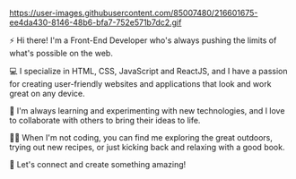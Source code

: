 https://user-images.githubusercontent.com/85007480/216601675-ee4da430-8146-48b6-bfa7-752e571b7dc2.gif
<!--https://user-images.githubusercontent.com/113392926/216329899-d10d0b23-5129-48fb-a633-a00672ae5388.gif -->


⚡️ Hi there! I'm a Front-End Developer who's always pushing the limits of what's possible on the web.

💻 I specialize in HTML, CSS, JavaScript and ReactJS, and I have a passion for creating user-friendly websites and applications that look and work great on any device.

🌱 I'm always learning and experimenting with new technologies, and I love to collaborate with others to bring their ideas to life.

🚶‍♀️ When I'm not coding, you can find me exploring the great outdoors, trying out new recipes, or just kicking back and relaxing with a good book.

💬 Let's connect and create something amazing!


<!--
**eshginfarzali/eshginfarzali** is a ✨ _special_ ✨ repository because its `README.md` (this file) appears on your GitHub profile.

Here are some ideas to get you started:

- 🔭 I’m currently working on ...
- 🌱 I’m currently learning ...
- 👯 I’m looking to collaborate on ...
- 🤔 I’m looking for help with ...
- 💬 Ask me about ...
- 📫 How to reach me: ...
- 😄 Pronouns: ...
- ⚡ Fun fact: ...
-->
